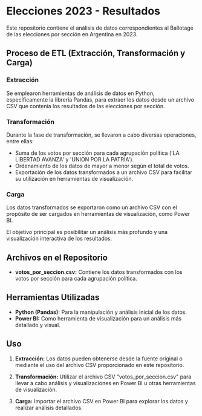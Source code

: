 # Elecciones 2023 - Resultados

Este repositorio contiene el análisis de datos correspondientes al Ballotage de las elecciones por sección en Argentina en 2023.

## Proceso de ETL (Extracción, Transformación y Carga)

### Extracción
Se emplearon herramientas de análisis de datos en Python, específicamente la librería Pandas, para extraer los datos desde un archivo CSV que contenía los resultados de las elecciones por sección.

### Transformación
Durante la fase de transformación, se llevaron a cabo diversas operaciones, entre ellas:
- Suma de los votos por sección para cada agrupación política ('LA LIBERTAD AVANZA' y 'UNION POR LA PATRIA').
- Ordenamiento de los datos de mayor a menor según el total de votos.
- Exportación de los datos transformados a un archivo CSV para facilitar su utilización en herramientas de visualización.

### Carga
Los datos transformados se exportaron como un archivo CSV con el propósito de ser cargados en herramientas de visualización, como Power BI.

El objetivo principal es posibilitar un análisis más profundo y una visualización interactiva de los resultados.

## Archivos en el Repositorio

- **votos_por_seccion.csv:** Contiene los datos transformados con los votos por sección para cada agrupación política.

## Herramientas Utilizadas

- **Python (Pandas):** Para la manipulación y análisis inicial de los datos.
- **Power BI:** Como herramienta de visualización para un análisis más detallado y visual.

## Uso

1. **Extracción:** Los datos pueden obtenerse desde la fuente original o mediante el uso del archivo CSV proporcionado en este repositorio.
   
2. **Transformación:** Utilizar el archivo CSV "votos_por_seccion.csv" para llevar a cabo análisis y visualizaciones en Power BI u otras herramientas de visualización.

3. **Carga:** Importar el archivo CSV en Power BI para explorar los datos y realizar análisis detallados.
